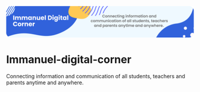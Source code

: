 <img src="docs/readme-banner-rev.png" alt="Immanuel Digital Corner">

# Immanuel-digital-corner
Connecting information and communication of all students, teachers and parents anytime and anywhere.

